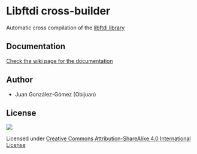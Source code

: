 # Libftdi cross-builder

Automatic cross compilation of the [libftdi library](http://www.intra2net.com/en/developer/libftdi/)

## Documentation

[Check the wiki page for the documentation](https://github.com/bqlabs/libftdi-cross-builder/wiki)

## Author

* Juan González-Gómez (Obijuan)

## License

![](https://github.com/bqlabs/libftdi-cross-builder/raw/master/doc/bq-logo-cc-sa-small-150px.png)

Licensed under [Creative Commons Attribution-ShareAlike 4.0 International License](http://creativecommons.org/licenses/by-sa/4.0/)

